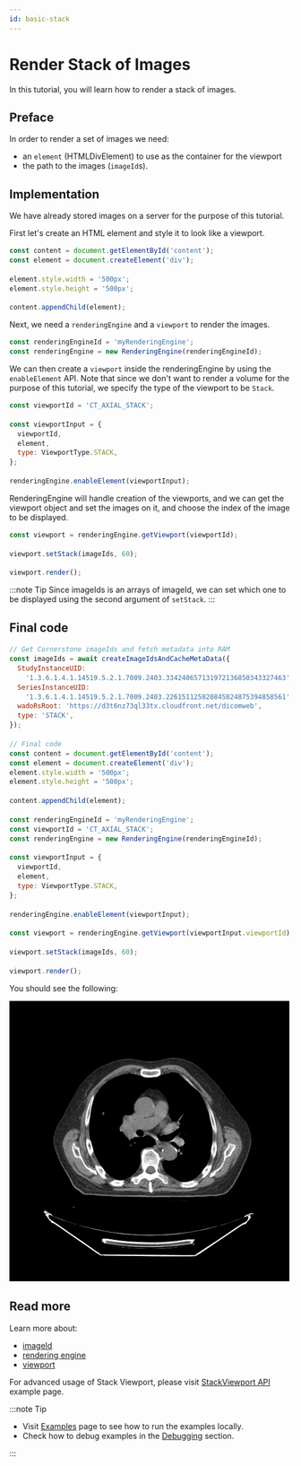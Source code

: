 ```yaml
---
id: basic-stack
---
```


# Render Stack of Images

In this tutorial, you will learn how to render a stack of images.

## Preface

In order to render a set of images we need:

- an `element` (HTMLDivElement) to use as the container for the viewport
- the path to the images (`imageId`s).

## Implementation

We have already stored images on a server for the purpose of this tutorial.

First let's create an HTML element and style it to look like a viewport.

```js
const content = document.getElementById('content');
const element = document.createElement('div');

element.style.width = '500px';
element.style.height = '500px';

content.appendChild(element);
```

Next, we need a `renderingEngine` and a `viewport` to render the images.

```js
const renderingEngineId = 'myRenderingEngine';
const renderingEngine = new RenderingEngine(renderingEngineId);
```

We can then create a `viewport` inside the renderingEngine by using the `enableElement` API. Note that since we don't want to render a volume for the
purpose of this tutorial, we specify the type of the viewport to be `Stack`.

```js
const viewportId = 'CT_AXIAL_STACK';

const viewportInput = {
  viewportId,
  element,
  type: ViewportType.STACK,
};

renderingEngine.enableElement(viewportInput);
```

RenderingEngine will handle creation of the viewports, and we can get the viewport object and set the images on it, and choose the index of the image to be displayed.

```js
const viewport = renderingEngine.getViewport(viewportId);

viewport.setStack(imageIds, 60);

viewport.render();
```

:::note Tip
Since imageIds is an arrays of imageId, we can set which one to be displayed using
the second argument of `setStack`.
:::

## Final code

```js
// Get Cornerstone imageIds and fetch metadata into RAM
const imageIds = await createImageIdsAndCacheMetaData({
  StudyInstanceUID:
    '1.3.6.1.4.1.14519.5.2.1.7009.2403.334240657131972136850343327463',
  SeriesInstanceUID:
    '1.3.6.1.4.1.14519.5.2.1.7009.2403.226151125820845824875394858561',
  wadoRsRoot: 'https://d3t6nz73ql33tx.cloudfront.net/dicomweb',
  type: 'STACK',
});

// Final code
const content = document.getElementById('content');
const element = document.createElement('div');
element.style.width = '500px';
element.style.height = '500px';

content.appendChild(element);

const renderingEngineId = 'myRenderingEngine';
const viewportId = 'CT_AXIAL_STACK';
const renderingEngine = new RenderingEngine(renderingEngineId);

const viewportInput = {
  viewportId,
  element,
  type: ViewportType.STACK,
};

renderingEngine.enableElement(viewportInput);

const viewport = renderingEngine.getViewport(viewportInput.viewportId);

viewport.setStack(imageIds, 60);

viewport.render();
```

You should see the following:

![](../assets/tutorial-basic-stack.png)

## Read more

Learn more about:

- [imageId](../concepts/cornerstone-core/imageId.md)
- [rendering engine](../concepts/cornerstone-core/renderingEngine.md)
- [viewport](../concepts/cornerstone-core/viewports.md)

For advanced usage of Stack Viewport, please visit <a href="/live-examples/stackAPI.html" target="_blank">StackViewport API</a> example page.

:::note Tip

- Visit [Examples](examples.md#run-examples-locally) page to see how to run the examples locally.
- Check how to debug examples in the [Debugging](examples.md#debugging) section.

:::
